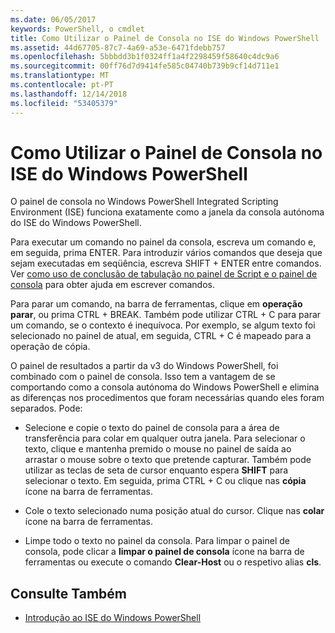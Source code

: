 ```yaml
---
ms.date: 06/05/2017
keywords: PowerShell, o cmdlet
title: Como Utilizar o Painel de Consola no ISE do Windows PowerShell
ms.assetid: 44d67705-87c7-4a69-a53e-6471fdebb757
ms.openlocfilehash: 5bbbdd3b1f0324ff1a4f2298459f58640c4dc9a6
ms.sourcegitcommit: 00ff76d7d9414fe585c04740b739b9cf14d711e1
ms.translationtype: MT
ms.contentlocale: pt-PT
ms.lasthandoff: 12/14/2018
ms.locfileid: "53405379"
---
```

# <a name="how-to-use-the-console-pane-in-the-windows-powershell-ise"></a>Como Utilizar o Painel de Consola no ISE do Windows PowerShell

O painel de consola no Windows PowerShell Integrated Scripting Environment (ISE) funciona exatamente como a janela da consola autónoma do ISE do Windows PowerShell.

Para executar um comando no painel da consola, escreva um comando e, em seguida, prima ENTER. Para introduzir vários comandos que deseja que sejam executadas em seqüência, escreva SHIFT + ENTER entre comandos. Ver [como uso de conclusão de tabulação no painel de Script e o painel de consola](How-to-Use-Tab-Completion-in-the-Script-Pane-and-Console-Pane.md) para obter ajuda em escrever comandos.

Para parar um comando, na barra de ferramentas, clique em **operação parar**, ou prima CTRL + BREAK. Também pode utilizar CTRL + C para parar um comando, se o contexto é inequívoca. Por exemplo, se algum texto foi selecionado no painel de atual, em seguida, CTRL + C é mapeado para a operação de cópia.

O painel de resultados a partir da v3 do Windows PowerShell, foi combinado com o painel de consola. Isso tem a vantagem de se comportando como a consola autónoma do Windows PowerShell e elimina as diferenças nos procedimentos que foram necessárias quando eles foram separados. Pode:

- Selecione e copie o texto do painel de consola para a área de transferência para colar em qualquer outra janela. Para selecionar o texto, clique e mantenha premido o mouse no painel de saída ao arrastar o mouse sobre o texto que pretende capturar. Também pode utilizar as teclas de seta de cursor enquanto espera **SHIFT** para selecionar o texto. Em seguida, prima CTRL + C ou clique nas **cópia** ícone na barra de ferramentas.

- Cole o texto selecionado numa posição atual do cursor. Clique nas **colar** ícone na barra de ferramentas.

- Limpe todo o texto no painel da consola. Para limpar o painel de consola, pode clicar a **limpar o painel de consola** ícone na barra de ferramentas ou execute o comando **Clear-Host** ou o respetivo alias **cls**.

## <a name="see-also"></a>Consulte Também

- [Introdução ao ISE do Windows PowerShell](Introducing-the-Windows-PowerShell-ISE.md)